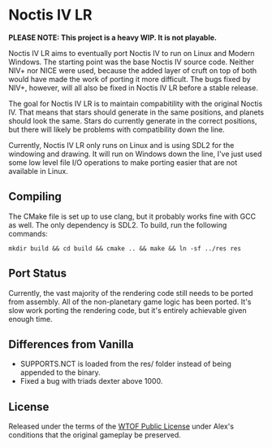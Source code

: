 # Noctis IV LR

**PLEASE NOTE: This project is a heavy WIP. It is not playable.**

Noctis IV LR aims to eventually port Noctis IV to run on Linux and Modern Windows.
The starting point was the base Noctis IV source code. Neither NIV+ nor
NICE were used, because the added layer of cruft on top of both would have
made the work of porting it more difficult. The bugs fixed by NIV+, however, will
all also be fixed in Noctis IV LR before a stable release.

The goal for Noctis IV LR is to maintain compabitility with the original Noctis IV.
That means that stars should generate in the same positions, and planets should
look the same. Stars do currently generate in the correct positions, but there
will likely be problems with compatibility down the line. 

Currently, Noctis IV LR only runs on Linux and is using SDL2 for the windowing and
drawing. It will run on Windows down the line, I've just used some low level 
file I/O operations to make porting easier that are not available in Linux.

## Compiling
The CMake file is set up to use clang, but it probably works fine with GCC as well.
The only dependency is SDL2.
To build, run the following commands:
```
mkdir build && cd build && cmake .. && make && ln -sf ../res res
```

## Port Status

Currently, the vast majority of the rendering code still needs to be ported from
assembly. All of the non-planetary game logic has been ported. It's slow work
porting the rendering code, but it's entirely achievable given enough time.

## Differences from Vanilla
* SUPPORTS.NCT is loaded from the res/ folder instead of being appended to the binary.
* Fixed a bug with triads dexter above 1000. 

## License
Released under the terms of the [WTOF Public License](LICENSE.md) under Alex's conditions that the original gameplay be preserved.
